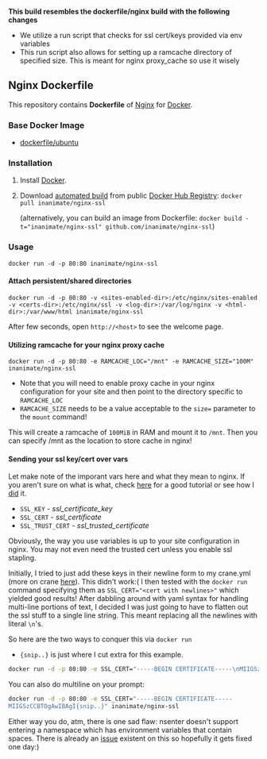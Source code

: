 **This build resembles the dockerfile/nginx build with the following changes**

* We utilize a run script that checks for ssl cert/keys provided via env variables
* This run script also allows for setting up a ramcache directory of specified size. This is meant for nginx proxy_cache so use it wisely

## Nginx Dockerfile

This repository contains **Dockerfile** of [Nginx](http://nginx.org/) for [Docker](https://www.docker.com/).


### Base Docker Image

* [dockerfile/ubuntu](http://dockerfile.github.io/#/ubuntu)


### Installation

1. Install [Docker](https://www.docker.com/).

2. Download [automated build](https://registry.hub.docker.com/u/inanimate/nginx-ssl/) from public [Docker Hub Registry](https://registry.hub.docker.com/): `docker pull inanimate/nginx-ssl`

   (alternatively, you can build an image from Dockerfile: `docker build -t="inanimate/nginx-ssl" github.com/inanimate/nginx-ssl`)


### Usage

    docker run -d -p 80:80 inanimate/nginx-ssl

#### Attach persistent/shared directories

    docker run -d -p 80:80 -v <sites-enabled-dir>:/etc/nginx/sites-enabled -v <certs-dir>:/etc/nginx/ssl -v <log-dir>:/var/log/nginx -v <html-dir>:/var/www/html inanimate/nginx-ssl

After few seconds, open `http://<host>` to see the welcome page.

#### Utilizing ramcache for your nginx proxy cache

    docker run -d -p 80:80 -e RAMCACHE_LOC="/mnt" -e RAMCACHE_SIZE="100M" inanimate/nginx-ssl

* Note that you will need to enable proxy cache in your nginx configuration for your site and then point to the directory specific to `RAMCACHE_LOC`
* `RAMCACHE_SIZE` needs to be a value acceptable to the `size=` parameter to the `mount` command!

This will create a ramcache of `100MiB` in RAM and mount it to `/mnt`. Then you can specify /mnt as the location to store cache in nginx!

#### Sending your ssl key/cert over vars

Let make note of the imporant vars here and what they mean to nginx. If you aren't sure on what is what, check [here](https://gist.github.com/bradmontgomery/6487319) for a good tutorial or see how I [did](https://gist.github.com/InAnimaTe/2e2b1058af02d3ac2033) it.

* `SSL_KEY` - *ssl_certificate_key*
* `SSL_CERT` - *ssl_certificate*
* `SSL_TRUST_CERT` - *ssl_trusted_certificate*

Obviously, the way you use variables is up to your site configuration in nginx. You may not even need the trusted cert unless you enable ssl stapling.

Initially, I tried to just add these keys in their newline form to my crane.yml (more on crane [here](https://github.com/michaelsauter/crane)). This didn't work:(
I then tested with the `docker run` command specifying them as `SSL_CERT="<cert with newlines>"` which yielded good results! After dabbling around with yaml syntax for handling multi-line portions of text, I decided I was just going to have to flatten out the ssl stuff to a single line string. This meant replacing all the newlines with literal `\n`'s.

So here are the two ways to conquer this via `docker run`

* `{snip..}` is just where I cut extra for this example.

```bash
docker run -d -p 80:80 -e SSL_CERT="-----BEGIN CERTIFICATE-----\nMIIGSzCCBTOgAwIBAgI{snip..}" inanimate/nginx-ssl
```

You can also do multiline on your prompt:

```bash
docker run -d -p 80:80 -e SSL_CERT="-----BEGIN CERTIFICATE-----
MIIGSzCCBTOgAwIBAgI{snip..}" inanimate/nginx-ssl
```

Either way you do, atm, there is one sad flaw: nsenter doesn't support entering a namespace which has environment variables that contain spaces. There is already an [issue](https://github.com/jpetazzo/nsenter/pull/52#issuecomment-72889442) existent on this so hopefully it gets fixed one day:)
